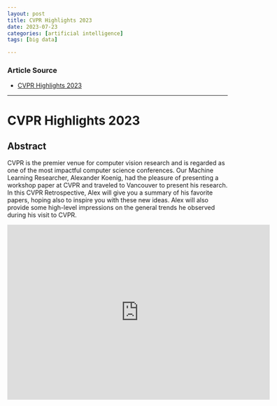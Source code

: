 ```yaml
---
layout: post
title: CVPR Highlights 2023
date: 2023-07-23
categories: [artificial intelligence]
tags: [big data]

---
```


### Article Source

* [CVPR Highlights 2023](https://www.youtube.com/watch?v=yhXnf-Sz0pA)


---

# CVPR Highlights 2023

## Abstract

CVPR is the premier venue for computer vision research and is regarded as one of the most impactful computer science conferences. Our Machine Learning Researcher, Alexander Koenig, had the pleasure of presenting a workshop paper at CVPR and traveled to Vancouver to present his research. In this CVPR Retrospective, Alex will give you a summary of his favorite papers, hoping also to inspire you with these new ideas. Alex will also provide some high-level impressions on the general trends he observed during his visit to CVPR.

<iframe width="600" height="400" src="https://www.youtube.com/embed/yhXnf-Sz0pA" title="YouTube video player" frameborder="0" allow="accelerometer; autoplay; clipboard-write; encrypted-media; gyroscope; picture-in-picture; web-share" allowfullscreen></iframe>